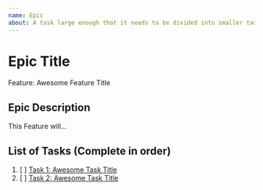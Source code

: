 ```yaml
---
name: Epic
about: A task large enough that it needs to be divided into smaller tasks. It will usually be labeled as `enhancement`.
---
```


<!-- Issue title should mirror the Epic Title. -->

# Epic Title

Feature: Awesome Feature Title

## Epic Description

This Feature will...

## List of Tasks (Complete in order)

1. [ ] [Task 1: Awesome Task Title](https://github.com/kuru-studio/kuru-studio-team/issues/1)
2. [ ] [Task 2: Awesome Task Title](https://github.com/kuru-studio/kuru-studio-team/issues/2)
